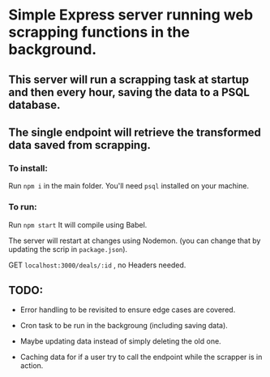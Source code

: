 # Simple Express server running web scrapping functions in the background.

## This server will run a scrapping task at startup and then every hour, saving the data to a PSQL database.

## The single endpoint will retrieve the transformed data saved from scrapping.

### To install:

Run `npm i` in the main folder.
You'll need `psql` installed on your machine.

### To run:

Run `npm start`
It will compile using Babel.

The server will restart at changes using Nodemon. (you can change that by updating the scrip in `package.json`).

GET `localhost:3000/deals/:id` , no Headers needed.

## TODO:

- Error handling to be revisited to ensure edge cases are covered.

- Cron task to be run in the backgroung (including saving data).

- Maybe updating data instead of simply deleting the old one.

- Caching data for if a user try to call the endpoint while the scrapper is in action.

